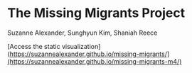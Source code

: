 # The Missing Migrants Project
Suzanne Alexander, Sunghyun Kim, Shaniah Reece

[Access the static visualization](https://suzannealexander.github.io/missing-migrants/](https://suzannealexander.github.io/missing-migrants-m4/)
